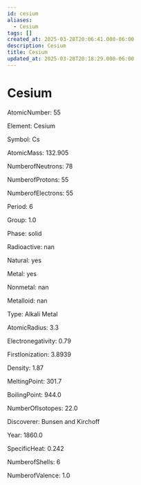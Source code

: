 ```yaml
---
id: cesium
aliases:
  - Cesium
tags: []
created_at: 2025-03-28T20:06:41.000-06:00
description: Cesium
title: Cesium
updated_at: 2025-03-28T20:18:29.000-06:00
---
```


# Cesium

AtomicNumber: 55

Element: Cesium

Symbol: Cs

AtomicMass: 132.905

NumberofNeutrons: 78

NumberofProtons: 55

NumberofElectrons: 55

Period: 6

Group: 1.0

Phase: solid

Radioactive: nan

Natural: yes

Metal: yes

Nonmetal: nan

Metalloid: nan

Type: Alkali Metal

AtomicRadius: 3.3

Electronegativity: 0.79

FirstIonization: 3.8939

Density: 1.87

MeltingPoint: 301.7

BoilingPoint: 944.0

NumberOfIsotopes: 22.0

Discoverer: Bunsen and Kirchoff

Year: 1860.0

SpecificHeat: 0.242

NumberofShells: 6

NumberofValence: 1.0
